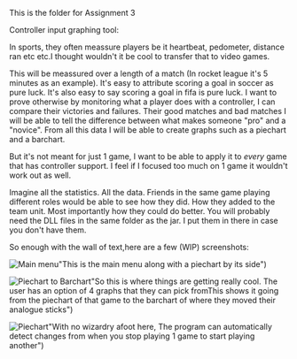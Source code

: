 This is the folder for Assignment 3

Controller input graphing tool:

In sports, they often meassure players be it heartbeat, pedometer, distance ran etc etc.I thought wouldn't it be cool to transfer that to video games. 

This will be meassured over a length of a match (In rocket league it's 5 minutes as an example).
It's easy to attribute scoring a goal in soccer as pure luck. It's also easy to say scoring a goal in fifa is pure luck. 
I want to prove otherwise by monitoring what a player does with a controller, I can compare their victories and failures. Their good matches and bad matches
I will be able to tell the difference between what makes someone "pro" and a "novice". From all this data I will be able to create graphs such as a piechart and a barchart.

But it's not meant for just 1 game, I want to be able to apply it to *every* game that has controller support. I feel if I focused too much on 1 game it wouldn't work out as well.

Imagine all the statistics. All the data. Friends in the same game playing different roles would be able to see how they did. How they added to the team unit.
Most importantly how they could do better.
You will probably need the DLL files in the same folder as the jar. I put them in there in case you don't have them.

So enough with the wall of text,here are a few (WIP) screenshots:

![Main menu](http://i.imgur.com/JaW812O.gif)"This is the main menu along with a piechart by its side")

![Piechart to Barchart](http://i.imgur.com/ufSiKif.gif )"So this is where things are getting really cool. The user has an option of 4 graphs that they can pick fromThis shows it going from the piechart of that game to the barchart of where they moved their analogue sticks")

![Piechart](http://i.imgur.com/Qo8SRbm.gif)"With no wizardry afoot here, The program can automatically detect changes from when you stop playing 1 game to start playing another")
